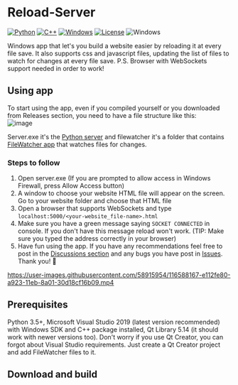 # Reload-Server
[![Python](https://img.shields.io/badge/language-python-%23fff800?style=plastic&logo=appveyor)](https://en.wikipedia.org/wiki/Python_(programming_language))
[![C++](https://img.shields.io/badge/language-C%2B%2B-%23f34b7d.svg?style=plastic)](https://en.wikipedia.org/wiki/C%2B%2B)
[![Windows](https://img.shields.io/badge/platform-Windows-0078d7.svg?style=plastic)](https://en.wikipedia.org/wiki/Microsoft_Windows)
[![License](https://img.shields.io/github/github/license/INeedADollar/Reload-Server?style=plastic)](LICENSE)
![Windows](https://github.com/INeedADollar/Reload-Server/workflows/Windows/badge.svg?branch=master&event=push)

Windows app that let's you build a website easier by reloading it at every file save. It also supports css and javascript files, updating the list of files to watch for changes at every file save. P.S. Browser with WebSockets support needed in order to work!

## Using app
To start using the app, even if you compiled yourself or you downloaded from Releases section, you need to have a file structure like this:
<br>![image](https://user-images.githubusercontent.com/58915954/116579595-339bed00-a91b-11eb-944b-faaa45dc2f58.png)

Server.exe it's the [Python server](src/server/server.py) and filewatcher it's a folder that contains [FileWatcher app](src/filewatcher) that watches files for changes. 

### Steps to follow
1. Open server.exe (If you are prompted to allow access in Windows Firewall, press Allow Access button) 
2. A window to choose your website HTML file will appear on the screen. Go to your website folder and choose that HTML file
3. Open a browser that supports WebSockets and type `localhost:5000/<your-website_file-name>.html`
4. Make sure you have a green message saying `SOCKET CONNECTED` in console. If you don't have this message reload won't work. (TIP: Make sure you typed the address correctly in your browser)
5. Have fun using the app. If you have any recommendations feel free to post in the [Discussions section](DISCUSSIONS) and any bugs you have post in [Issues](ISSUES). Thank you! 🤗


https://user-images.githubusercontent.com/58915954/116588167-e112fe80-a923-11eb-8a01-30d18cf16b09.mp4


## Prerequisites
Python 3.5+, Microsoft Visual Studio 2019 (latest version recommended) with Windows SDK and C++ package installed, Qt Library 5.14 (it should work with newer versions too).
Don't worry if you use Qt Creator, you can forgot about Visual Studio requirements. Just create a Qt Creator project and add FileWatcher files to it.
  
## Download and build
